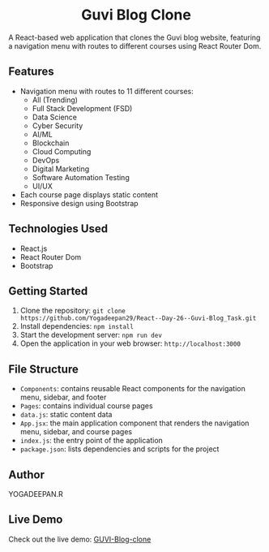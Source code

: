 # <h1 align='center'>Guvi Blog Clone </h1>

A React-based web application that clones the Guvi blog website, featuring a navigation menu with routes to different courses using React Router Dom.

## Features

* Navigation menu with routes to 11 different courses:
	+ All (Trending)
	+ Full Stack Development (FSD)
	+ Data Science
	+ Cyber Security
	+ AI/ML
	+ Blockchain
	+ Cloud Computing
	+ DevOps
	+ Digital Marketing
	+ Software Automation Testing
	+ UI/UX
* Each course page displays static content
* Responsive design using Bootstrap

## Technologies Used

* React.js
* React Router Dom
* Bootstrap

## Getting Started

1. Clone the repository: `git clone https://github.com/Yogadeepan29/React--Day-26--Guvi-Blog_Task.git`
2. Install dependencies: `npm install`
3. Start the development server: `npm run dev`
4. Open the application in your web browser: `http://localhost:3000`

## File Structure

* `Components`: contains reusable React components for the navigation menu, sidebar, and footer
* `Pages`: contains individual course pages 
* `data.js`: static content data
* `App.jsx`: the main application component that renders the navigation menu, sidebar, and course pages
* `index.js`: the entry point of the application
* `package.json`: lists dependencies and scripts for the project

## Author

YOGADEEPAN.R

## Live Demo

Check out the live demo: [GUVI-Blog-clone](https://ryd-react-guviblog.netlify.app)